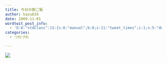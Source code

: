 ```yaml
---
title: 今日の朝ご飯
author: kazu634
date: 2009-11-01
wordtwit_post_info:
  - 'O:8:"stdClass":13:{s:6:"manual";b:0;s:11:"tweet_times";i:1;s:5:"delay";i:0;s:7:"enabled";i:1;s:10:"separation";s:2:"60";s:7:"version";s:3:"3.7";s:14:"tweet_template";b:0;s:6:"status";i:2;s:6:"result";a:0:{}s:13:"tweet_counter";i:2;s:13:"tweet_log_ids";a:1:{i:0;i:4893;}s:9:"hash_tags";a:0:{}s:8:"accounts";a:1:{i:0;s:7:"kazu634";}}'
categories:
  - つれづれ

---
```

<div class="section">
<p>
<center>
</center>
</p>
  
<p>
<a href="http://flickr.com/photos/42332031@N02/4064301334/" onclick="__gaTracker('send', 'event', 'outbound-article', 'http://flickr.com/photos/42332031@N02/4064301334/', '');" title="朝ご飯"><img src="http://farm3.static.flickr.com/2744/4064301334_d32030b0e0.jpg" /></a>
</p></p>
</div>
